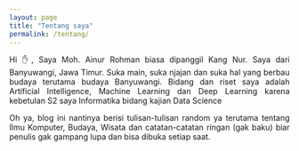 ```yaml
---
layout: page
title: "Tentang saya"
permalink: /tentang/
---
```

<div style="text-align: justify" class="w-100">
	<p>Hi ✋, Saya Moh. Ainur Rohman biasa dipanggil Kang Nur. Saya dari Banyuwangi, Jawa Timur. Suka main, suka njajan dan suka hal yang berbau budaya terutama budaya Banyuwangi. Bidang dan riset saya adalah Artificial Intelligence, Machine Learning dan Deep Learning karena kebetulan S2 saya Informatika bidang kajian Data Science</p>
	<p>Oh ya, blog ini nantinya berisi tulisan-tulisan random ya terutama tentang Ilmu Komputer, Budaya, Wisata dan catatan-catatan ringan (gak baku) biar penulis gak gampang lupa dan bisa dibuka setiap saat.</p>
</div>
